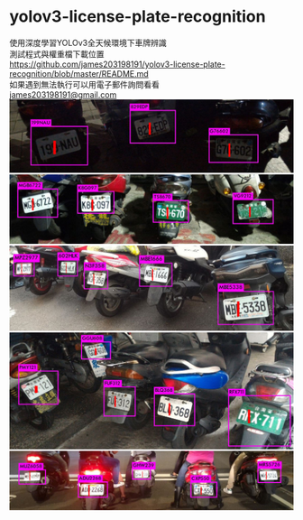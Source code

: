 ﻿# yolov3-license-plate-recognition
使用深度學習YOLOv3全天候環境下車牌辨識  
測試程式與權重檔下載位置  
https://github.com/james203198191/yolov3-license-plate-recognition/blob/master/README.md  
如果遇到無法執行可以用電子郵件詢問看看  
james203198191@gmail.com  
![ScreenShot](000104.jpg)
![ScreenShot](000132.jpg)
![ScreenShot](300209.jpg)
![ScreenShot](300225.jpg)
![ScreenShot](400041.jpg) 
